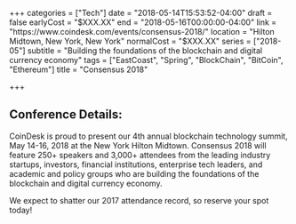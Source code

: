 +++
categories = ["Tech"]
date = "2018-05-14T15:53:52-04:00"
draft = false
earlyCost = "$XXX.XX"
end = "2018-05-16T00:00:00-04:00"
link = "https://www.coindesk.com/events/consensus-2018/"
location = "Hilton Midtown, New York, New York"
normalCost = "$XXX.XX"
series = ["2018-05"]
subtitle = "Building the foundations of the blockchain and digital currency economy"
tags = ["EastCoast", "Spring", "BlockChain", "BitCoin", "Ethereum"]
title = "Consensus 2018"

+++


## Conference Details:

CoinDesk is proud to present our 4th annual blockchain technology summit, May 14-16, 2018 at the New York Hilton Midtown. Consensus 2018 will feature 250+ speakers and 3,000+ attendees from the leading industry startups, investors, financial institutions, enterprise tech leaders, and academic and policy groups who are building the foundations of the blockchain and digital currency economy.

We expect to shatter our 2017 attendance record, so reserve your spot today!